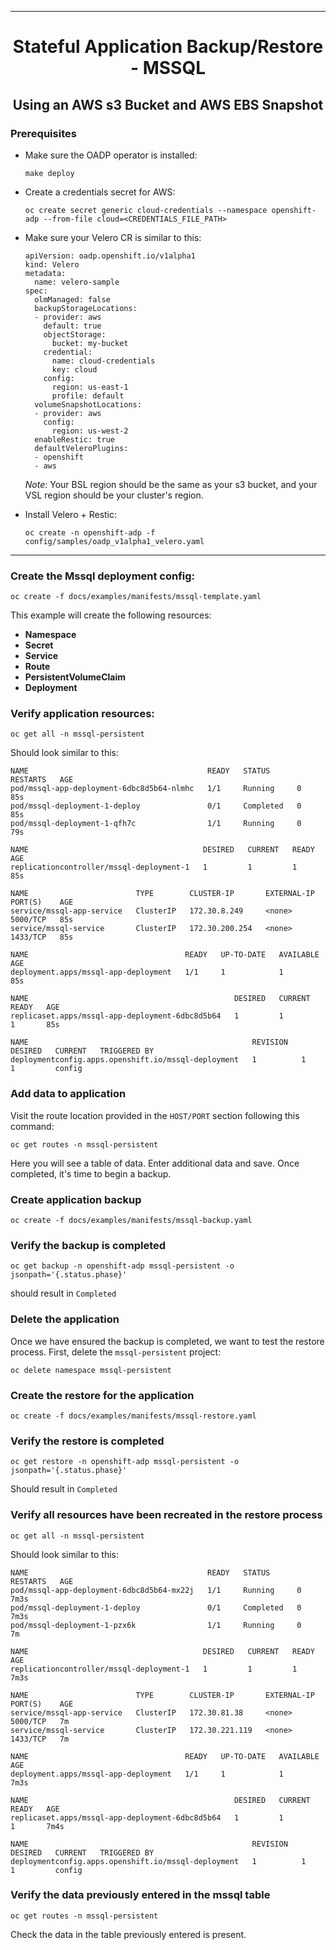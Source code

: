 <hr style="height:1px;border:none;color:#333;">
<h1 align="center">Stateful Application Backup/Restore - MSSQL</h1>
<h2 align="center">Using an AWS s3 Bucket and AWS EBS Snapshot</h2>

### Prerequisites
* Make sure the OADP operator is installed:

    `make deploy`

* Create a credentials secret for AWS:

   `oc create secret generic cloud-credentials --namespace openshift-adp --from-file cloud=<CREDENTIALS_FILE_PATH>`

* Make sure your Velero CR is similar to this:

    ```
    apiVersion: oadp.openshift.io/v1alpha1
    kind: Velero
    metadata:
      name: velero-sample
    spec:
      olmManaged: false
      backupStorageLocations:
      - provider: aws
        default: true
        objectStorage:
          bucket: my-bucket
        credential:
          name: cloud-credentials
          key: cloud    
        config:
          region: us-east-1
          profile: default
      volumeSnapshotLocations:
      - provider: aws
        config:
          region: us-west-2
      enableRestic: true
      defaultVeleroPlugins:
      - openshift
      - aws
    ```
    *Note*: Your BSL region should be the same as your s3 bucket, and your
            VSL region should be your cluster's region. 

* Install Velero + Restic:

  `oc create -n openshift-adp -f config/samples/oadp_v1alpha1_velero.yaml`

<hr style="height:1px;border:none;color:#333;">

### Create the Mssql deployment config:

`oc create -f docs/examples/manifests/mssql-template.yaml`

This example will create the following resources:
* **Namespace** 
* **Secret** 
* **Service** 
* **Route** 
* **PersistentVolumeClaim** 
* **Deployment** 

### Verify application resources:

`oc get all -n mssql-persistent`

Should look similar to this:

```
NAME                                        READY   STATUS      RESTARTS   AGE
pod/mssql-app-deployment-6dbc8d5b64-nlmhc   1/1     Running     0          85s
pod/mssql-deployment-1-deploy               0/1     Completed   0          85s
pod/mssql-deployment-1-qfh7c                1/1     Running     0          79s

NAME                                       DESIRED   CURRENT   READY   AGE
replicationcontroller/mssql-deployment-1   1         1         1       85s

NAME                        TYPE        CLUSTER-IP       EXTERNAL-IP   PORT(S)    AGE
service/mssql-app-service   ClusterIP   172.30.8.249     <none>        5000/TCP   85s
service/mssql-service       ClusterIP   172.30.200.254   <none>        1433/TCP   85s

NAME                                   READY   UP-TO-DATE   AVAILABLE   AGE
deployment.apps/mssql-app-deployment   1/1     1            1           85s

NAME                                              DESIRED   CURRENT   READY   AGE
replicaset.apps/mssql-app-deployment-6dbc8d5b64   1         1         1       85s

NAME                                                  REVISION   DESIRED   CURRENT   TRIGGERED BY
deploymentconfig.apps.openshift.io/mssql-deployment   1          1         1         config
```

### Add data to application

Visit the route location provided in the `HOST/PORT` section following this command:

`oc get routes -n mssql-persistent`

Here you will see a table of data. Enter additional data and save.
Once completed, it's time to begin a backup.

### Create application backup

`oc create -f docs/examples/manifests/mssql-backup.yaml`

### Verify the backup is completed

`oc get backup -n openshift-adp mssql-persistent -o jsonpath='{.status.phase}'`

should result in `Completed`

### Delete the application

Once we have ensured the backup is completed, we want to test the restore 
process. First, delete the `mssql-persistent` project:

`oc delete namespace mssql-persistent`

### Create the restore for the application

`oc create -f docs/examples/manifests/mssql-restore.yaml`

### Verify the restore is completed

`oc get restore -n openshift-adp mssql-persistent -o jsonpath='{.status.phase}'`

Should result in `Completed`

### Verify all resources have been recreated in the restore process

`oc get all -n mssql-persistent`

Should look similar to this:

```
NAME                                        READY   STATUS      RESTARTS   AGE
pod/mssql-app-deployment-6dbc8d5b64-mx22j   1/1     Running     0          7m3s
pod/mssql-deployment-1-deploy               0/1     Completed   0          7m3s
pod/mssql-deployment-1-pzx6k                1/1     Running     0          7m

NAME                                       DESIRED   CURRENT   READY   AGE
replicationcontroller/mssql-deployment-1   1         1         1       7m3s

NAME                        TYPE        CLUSTER-IP       EXTERNAL-IP   PORT(S)    AGE
service/mssql-app-service   ClusterIP   172.30.81.38     <none>        5000/TCP   7m
service/mssql-service       ClusterIP   172.30.221.119   <none>        1433/TCP   7m

NAME                                   READY   UP-TO-DATE   AVAILABLE   AGE
deployment.apps/mssql-app-deployment   1/1     1            1           7m3s

NAME                                              DESIRED   CURRENT   READY   AGE
replicaset.apps/mssql-app-deployment-6dbc8d5b64   1         1         1       7m4s

NAME                                                  REVISION   DESIRED   CURRENT   TRIGGERED BY
deploymentconfig.apps.openshift.io/mssql-deployment   1          1         1         config

```

### Verify the data previously entered in the mssql table 

`oc get routes -n mssql-persistent`

Check the data in the table previously entered is present.
